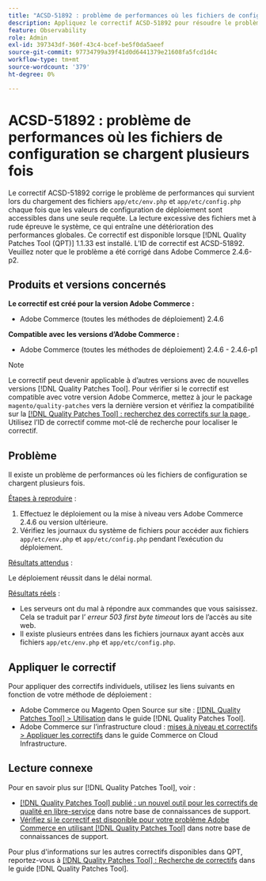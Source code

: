 ```yaml
---
title: "ACSD-51892 : problème de performances où les fichiers de configuration se chargent plusieurs fois"
description: Appliquez le correctif ACSD-51892 pour résoudre le problème de performances Adobe Commerce en raison duquel les fichiers de configuration se chargent plusieurs fois pendant le déploiement.
feature: Observability
role: Admin
exl-id: 397343df-360f-43c4-bcef-be5f0da5aeef
source-git-commit: 97734799a39f41d0d6441379e21608fa5fcd1d4c
workflow-type: tm+mt
source-wordcount: '379'
ht-degree: 0%

---
```


# ACSD-51892 : problème de performances où les fichiers de configuration se chargent plusieurs fois

Le correctif ACSD-51892 corrige le problème de performances qui survient lors du chargement des fichiers `app/etc/env.php` et `app/etc/config.php` chaque fois que les valeurs de configuration de déploiement sont accessibles dans une seule requête. La lecture excessive des fichiers met à rude épreuve le système, ce qui entraîne une détérioration des performances globales. Ce correctif est disponible lorsque [!DNL Quality Patches Tool (QPT)] 1.1.33 est installé. L’ID de correctif est ACSD-51892. Veuillez noter que le problème a été corrigé dans Adobe Commerce 2.4.6-p2.

## Produits et versions concernés

**Le correctif est créé pour la version Adobe Commerce :**

* Adobe Commerce (toutes les méthodes de déploiement) 2.4.6

**Compatible avec les versions d’Adobe Commerce :**

* Adobe Commerce (toutes les méthodes de déploiement) 2.4.6 - 2.4.6-p1

>[!NOTE]
>
>Le correctif peut devenir applicable à d’autres versions avec de nouvelles versions [!DNL Quality Patches Tool]. Pour vérifier si le correctif est compatible avec votre version Adobe Commerce, mettez à jour le package `magento/quality-patches` vers la dernière version et vérifiez la compatibilité sur la [[!DNL Quality Patches Tool] : recherchez des correctifs sur la page ](https://experienceleague.adobe.com/tools/commerce-quality-patches/index.html). Utilisez l’ID de correctif comme mot-clé de recherche pour localiser le correctif.

## Problème

Il existe un problème de performances où les fichiers de configuration se chargent plusieurs fois.

<u>Étapes à reproduire</u> :

1. Effectuez le déploiement ou la mise à niveau vers Adobe Commerce 2.4.6 ou version ultérieure.
1. Vérifiez les journaux du système de fichiers pour accéder aux fichiers `app/etc/env.php` et `app/etc/config.php` pendant l’exécution du déploiement.

<u>Résultats attendus</u> :

Le déploiement réussit dans le délai normal.

<u>Résultats réels</u> :

* Les serveurs ont du mal à répondre aux commandes que vous saisissez. Cela se traduit par l’ *erreur 503 first byte timeout* lors de l’accès au site web.
* Il existe plusieurs entrées dans les fichiers journaux ayant accès aux fichiers `app/etc/env.php` et `app/etc/config.php`.

## Appliquer le correctif

Pour appliquer des correctifs individuels, utilisez les liens suivants en fonction de votre méthode de déploiement :

* Adobe Commerce ou Magento Open Source sur site : [[!DNL Quality Patches Tool] > Utilisation](https://experienceleague.adobe.com/docs/commerce-operations/tools/quality-patches-tool/usage.html) dans le guide [!DNL Quality Patches Tool].
* Adobe Commerce sur l’infrastructure cloud : [mises à niveau et correctifs > Appliquer les correctifs](https://experienceleague.adobe.com/docs/commerce-cloud-service/user-guide/develop/upgrade/apply-patches.html) dans le guide Commerce on Cloud Infrastructure.

## Lecture connexe

Pour en savoir plus sur [!DNL Quality Patches Tool], voir :

* [[!DNL Quality Patches Tool] publié : un nouvel outil pour les correctifs de qualité en libre-service](/help/announcements/adobe-commerce-announcements/magento-quality-patches-released-new-tool-to-self-serve-quality-patches.md) dans notre base de connaissances de support.
* [Vérifiez si le correctif est disponible pour votre problème Adobe Commerce en utilisant  [!DNL Quality Patches Tool]](/help/support-tools/patches-available-in-qpt-tool/check-patch-for-magento-issue-with-magento-quality-patches.md) dans notre base de connaissances de support.

Pour plus d&#39;informations sur les autres correctifs disponibles dans QPT, reportez-vous à [[!DNL Quality Patches Tool] : Recherche de correctifs](https://experienceleague.adobe.com/tools/commerce-quality-patches/index.html) dans le guide [!DNL Quality Patches Tool].

